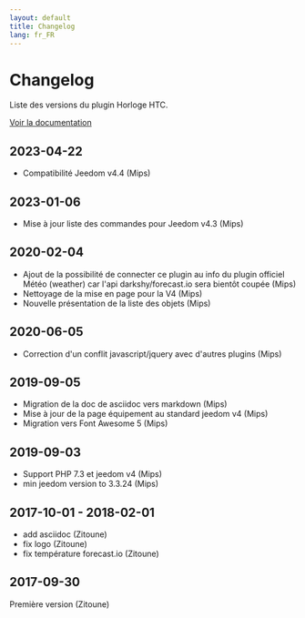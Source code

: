 ```yaml
---
layout: default
title: Changelog
lang: fr_FR
---
```


# Changelog

Liste des versions du plugin Horloge HTC.

[Voir la documentation]({{site.baseurl/#language#/}}/)

## 2023-04-22

- Compatibilité Jeedom v4.4 (Mips)

## 2023-01-06

- Mise à jour liste des commandes pour Jeedom v4.3 (Mips)

## 2020-02-04

- Ajout de la possibilité de connecter ce plugin au info du plugin officiel Météo (weather) car l'api darkshy/forecast.io sera bientôt coupée (Mips)
- Nettoyage de la mise en page pour la V4 (Mips)
- Nouvelle présentation de la liste des objets (Mips)

## 2020-06-05

- Correction d'un conflit javascript/jquery avec d'autres plugins (Mips)

## 2019-09-05

- Migration de la doc de asciidoc vers markdown (Mips)
- Mise à jour de la page équipement au standard jeedom v4 (Mips)
- Migration vers Font Awesome 5 (Mips)

## 2019-09-03

- Support PHP 7.3 et jeedom v4 (Mips)
- min jeedom version to 3.3.24 (Mips)

## 2017-10-01 - 2018-02-01

- add asciidoc (Zitoune)
- fix logo (Zitoune)
- fix température forecast.io (Zitoune)

## 2017-09-30

Première version (Zitoune)
